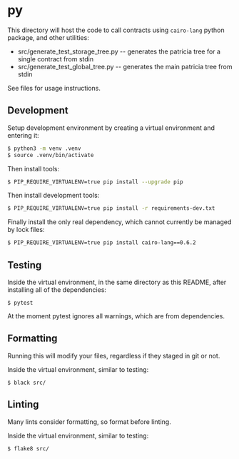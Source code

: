 # py

This directory will host the code to call contracts using `cairo-lang` python package, and other utilities:

- src/generate_test_storage_tree.py -- generates the patricia tree for a single contract from stdin
- src/generate_test_global_tree.py -- generates the main patricia tree from stdin

See files for usage instructions.

## Development

Setup development environment by creating a virtual environment and entering it:

```bash
$ python3 -m venv .venv
$ source .venv/bin/activate
```

Then install tools:

```bash
$ PIP_REQUIRE_VIRTUALENV=true pip install --upgrade pip
```

Then install development tools:

```bash
$ PIP_REQUIRE_VIRTUALENV=true pip install -r requirements-dev.txt
```

Finally install the only real dependency, which cannot currently be managed by lock files:

```bash
$ PIP_REQUIRE_VIRTUALENV=true pip install cairo-lang==0.6.2
```

## Testing

Inside the virtual environment, in the same directory as this README, after installing all of the dependencies:

```
$ pytest
```

At the moment pytest ignores all warnings, which are from dependencies.

## Formatting

Running this will modify your files, regardless if they staged in git or not.

Inside the virtual environment, similar to testing:

```
$ black src/
```

## Linting

Many lints consider formatting, so format before linting.

Inside the virtual environment, similar to testing:

```
$ flake8 src/
```
